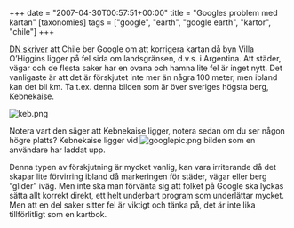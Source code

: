 +++
date = "2007-04-30T00:57:51+00:00"
title = "Googles problem med kartan"
[taxonomies]
tags = ["google", "earth", "google earth", "kartor", "chile"]
+++

[DN skriver][1] att Chile ber Google om att korrigera kartan då byn Villa O&#8217;Higgins ligger på fel sida om landsgränsen, d.v.s. i Argentina. Att städer, vägar och de flesta saker har en ovana och hamna lite fel är inget nytt. Det vanligaste är att det är förskjutet inte mer än några 100 meter, men ibland kan det bli km. Ta t.ex. denna bilden som är över sveriges högsta berg, Kebnekaise.

<div class="middle">
  <img id="image405" src="/images/2007/04/keb.png" alt="keb.png" />
</div>

Notera vart den säger att Kebnekaise ligger, notera sedan om du ser någon högre platts? Kebnekaise ligger vid <img id="image406" src="/images/2007/04/googlepic.png" alt="googlepic.png" /> bilden som en användare har laddat upp.

Denna typen av förskjutning är mycket vanlig, kan vara irriterande då det skapar lite förvirring ibland då markeringen för städer, vägar eller berg &#8220;glider&#8221; iväg. Men inte ska man förvänta sig att folket på Google ska lyckas sätta allt korrekt direkt, ett helt underbart program som underlättar mycket. Men att en del saker sitter fel är viktigt och tänka på, det är inte lika tillförlitligt som en kartbok.



<small></small>

 [1]: http://www.dn.se/DNet/jsp/polopoly.jsp?d=2374&#038;a=644557
